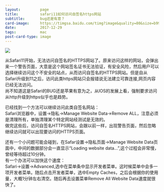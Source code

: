 ```yaml
---
layout:         page
title:          safari11如何访问自签名https网站
subtitle:       bug还是有意？
card-image:     https://timgsa.baidu.com/timg?image&quality=80&size=b9999_10000&sec=1514525771073&di=709a8d434ebc0fcaa2ac52aec8d131d6&imgtype=0&src=http%3A%2F%2Fs4.51cto.com%2Fwyfs02%2FM00%2F8D%2FA3%2FwKioL1ikfYHgf1kiAAA3w56IVVg610.jpg-wh_651x-s_2465432911.jpg
date:           2017-12-29
tags:           mac
post-card-type: image
---
```

![](https://timgsa.baidu.com/timg?image&quality=80&size=b9999_10000&sec=1514525771073&di=709a8d434ebc0fcaa2ac52aec8d131d6&imgtype=0&src=http%3A%2F%2Fs4.51cto.com%2Fwyfs02%2FM00%2F8D%2FA3%2FwKioL1ikfYHgf1kiAAA3w56IVVg610.jpg-wh_651x-s_2465432911.jpg)

从Safari11开始，无法访问自签名的HTTPS网站了。原来访问这样的网站，会弹出来一个警告页面，大意是这个网站签名证书无法验证，有安全风险，然后用户可以选择继续访问这个不安全的站点，从而访问自签名的HTTPS网站。但是自从Safari升级到11之后，访问此类https网站只会报错说无法建立可靠连接,网页内容已经无法访问。  
尚不知道这是Safari的BUG还是苹果有意为之，从IOS的发展上看，强制要求访问从http升级到https似乎也是趋势。  

已经找到一个方法可以继续访问此类自签名网站：  
Safari浏览器中，设置->隐私->Manage Website Data->Remove ALL，注意必须是清理所有，单独清理某个特定网站经测试是无效的。  
做完这些后，访问自签名HTTPS网站，会跟以前一样，出现警告页面，然后忽略继续访问就可以出现要访问的HTTPS页面。  

还有一个小问题可能会碰到，在Safar设置->隐私页面->Manage Website Data页面中，中间的数据部分会一直显示“Loading website data...”,这个过程会非常慢，曾经等待超过10分钟。  
有一个办法可以加快这个速度：  
Safari->设置->Advanced,选中在菜单条中显示开发者菜单。这时候菜单中会多一项开发者菜单。随后点击开发者菜单，选中Empty Caches，之后会根据你的使用量，大概1分钟左右清空。随后再去设置菜单Remove All Website Data速度就很快了。  



